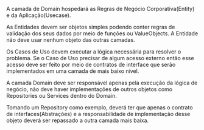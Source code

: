 A camada de Domain hospedará as Regras de Negócio Corporativa(Entity) e da Aplicação(Usecase).

As Entidades devem ser objetos simples podendo conter regras de validação dos seus dados por meio de funções ou ValueObjects. A Entidade não deve usar nenhum objeto das outras camadas.

Os Casos de Uso devem executar a lógica necessária para resolver o problema. Se o Caso de Uso precisar de algum acesso externo então esse acesso deve ser feito por meio de contratos de interface que serão implementados em uma camada de mais baixo nível.

A camada Domain deve ser responsável apenas pela execução da lógica de negócio, não deve haver implementações de outros objetos como Repositories ou Services dentro do Domain.

Tomando um Repository como exemplo, deverá ter que apenas o contrato de interfaces(Abstrações) e a responsabilidade de implementação desse objeto deverá ser repassado a outra camada mais baixa.

